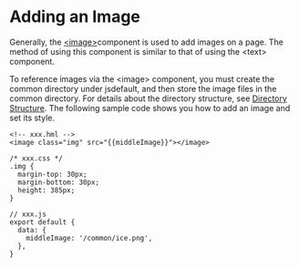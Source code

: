 # Adding an Image


Generally, the [&lt;image&gt;](../reference/arkui-js/js-components-basic-image.md)component is used to add images on a page. The method of using this component is similar to that of using the &lt;text&gt; component.


To reference images via the &lt;image&gt; component, you must create the common directory under jsdefault, and then store the image files in the common directory. For details about the directory structure, see [Directory Structure](js-framework-file.md). The following sample code shows you how to add an image and set its style.

```
<!-- xxx.hml -->
<image class="img" src="{{middleImage}}"></image>
```

```
/* xxx.css */
.img {  
  margin-top: 30px;
  margin-bottom: 30px;
  height: 385px;
}
```

```
// xxx.js
export default {
  data: {
    middleImage: '/common/ice.png',
  },
}
```
